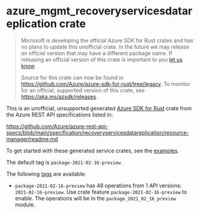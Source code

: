 # azure_mgmt_recoveryservicesdatareplication crate

> Microsoft is developing the official Azure SDK for Rust crates and has no plans to update this unofficial crate.
> In the future we may release an official version that may have a different package name.
> If releasing an official version of this crate is important to you [let us know](https://github.com/Azure/azure-sdk-for-rust/issues/new/choose).
>
> Source for this crate can now be found in <https://github.com/Azure/azure-sdk-for-rust/tree/legacy>.
> To monitor for an official, supported version of this crate, see <https://aka.ms/azsdk/releases>.

This is an unofficial, unsupported generated [Azure SDK for Rust](https://github.com/Azure/azure-sdk-for-rust/tree/legacy) crate from the Azure REST API specifications listed in:

https://github.com/Azure/azure-rest-api-specs/blob/main/specification/recoveryservicesdatareplication/resource-manager/readme.md

To get started with these generated service crates, see the [examples](https://github.com/Azure/azure-sdk-for-rust/blob/legacy/services/README.md#examples).

The default tag is `package-2021-02-16-preview`.

The following [tags](https://github.com/Azure/azure-sdk-for-rust/blob/legacy/services/tags.md) are available:

- `package-2021-02-16-preview` has 48 operations from 1 API versions: `2021-02-16-preview`. Use crate feature `package-2021-02-16-preview` to enable. The operations will be in the `package_2021_02_16_preview` module.